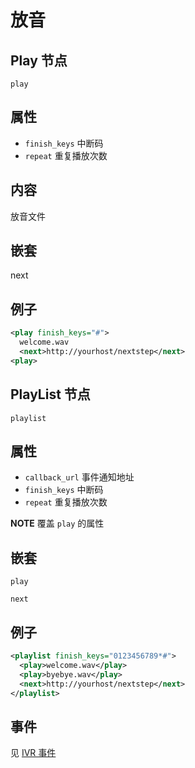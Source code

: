 # 放音

## Play 节点

```
play
```

## 属性

- `finish_keys` 中断码
- `repeat` 重复播放次数

## 内容

放音文件

## 嵌套

next

## 例子

```xml
<play finish_keys="#">
  welcome.wav
  <next>http://yourhost/nextstep</next>
<play>
```

## PlayList 节点

```
playlist
```

## 属性

- `callback_url` 事件通知地址
- `finish_keys` 中断码
- `repeat` 重复播放次数

**NOTE** 覆盖 `play` 的属性

## 嵌套

`play`

`next`

## 例子

```xml
<playlist finish_keys="0123456789*#">
  <play>welcome.wav</play>
  <play>byebye.wav</play>
  <next>http://yourhost/nextstep</next>
</playlist>
```

## 事件

见 [IVR 事件](../evt/ivr/index.md)
